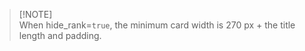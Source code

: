 > [!NOTE]\
> When hide\_rank=`true`, the minimum card width is 270 px + the title length and padding.

